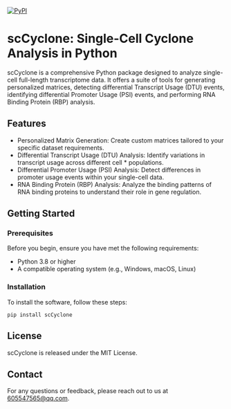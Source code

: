 [![PyPI](https://img.shields.io/pypi/v/scCyclone?logo=PyPI)](https://pypi.org/project/scCyclone)


# scCyclone: Single-Cell Cyclone Analysis in Python


scCyclone is a comprehensive Python package designed to analyze single-cell full-length transcriptome data. It offers a suite of tools for generating personalized matrices, detecting differential Transcript Usage (DTU) events, identifying differential Promoter Usage (PSI) events, and performing RNA Binding Protein (RBP) analysis.

## Features
* Personalized Matrix Generation: Create custom matrices tailored to your specific dataset requirements.
* Differential Transcript Usage (DTU) Analysis: Identify variations in transcript usage across different cell * populations.
* Differential Promoter Usage (PSI) Analysis: Detect differences in promoter usage events within your single-cell data.
* RNA Binding Protein (RBP) Analysis: Analyze the binding patterns of RNA binding proteins to understand their role in gene regulation.


## Getting Started

### Prerequisites

Before you begin, ensure you have met the following requirements:
- Python 3.8 or higher
- A compatible operating system (e.g., Windows, macOS, Linux)

### Installation

To install the software, follow these steps:

```
pip install scCyclone
```



## License
scCyclone is released under the MIT License.

## Contact
For any questions or feedback, please reach out to us at 605547565@qq.com.

